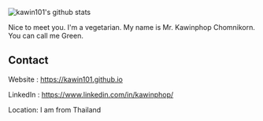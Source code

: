 ![kawin101's github stats](https://github-readme-stats.vercel.app/api?username=kawin101&show_icons=true)

Nice to meet you. I'm a vegetarian. My name is Mr. Kawinphop Chomnikorn. You can call me Green.

## Contact

Website : https://kawin101.github.io

LinkedIn : https://www.linkedin.com/in/kawinphop/

Location: I am from Thailand
